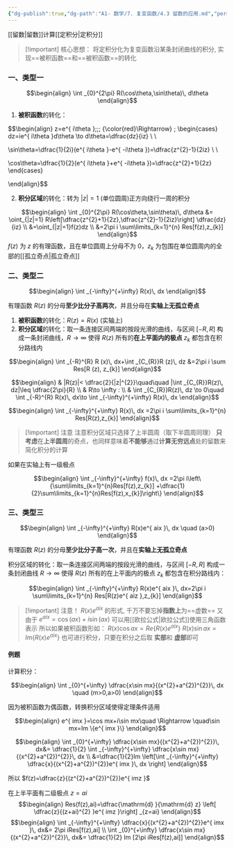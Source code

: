 ```yaml
---
{"dg-publish":true,"dg-path":"A1- 数学/7. 复变函数/4.3 留数的应用.md","permalink":"/A1- 数学/7. 复变函数/4.3 留数的应用/","dgPassFrontmatter":true,"noteIcon":"","created":"2024-05-21T15:20:28.000+08:00","updated":"2025-09-16T16:14:35.000+08:00"}
---
```


[[留数\|留数]]计算[[定积分\|定积分]]

>[!important] 核心思想：
将定积分化为复变函数沿某条封闭曲线的积分, 实现==被积函数==和==被积函数==的转化


### 一、类型一

$$\begin{align}
\int _{0}^{2\pi} R(\cos\theta,\sin\theta)\, d\theta 
\end{align}$$

1. **被积函数**的转化：

$$\begin{align}
z=e^{ i\theta }\;\;\; {\color{red}\Rightarrow} \; \begin{cases}
dz=ie^{ i\theta }d\theta \to d\theta=\dfrac{dz}{iz} \\ \\

\sin\theta=\dfrac{1}{2i}(e^{ i\theta }-e^{ -i\theta })=\dfrac{z^{2}-1}{2iz} \\  \\

\cos\theta=\dfrac{1}{2}(e^{ i\theta }+e^{ -i\theta })=\dfrac{z^{2}+1}{2z}
\end{cases} 

\end{align}$$

2. **积分区域**的转化：转为 $|z|=1$ (单位圆周)正方向绕行一周的积分

$$\begin{align}
\int _{0}^{2\pi} R(\cos\theta,\sin\theta)\, d\theta &=  \oint_{|z|=1} R\left[\dfrac{z^{2}+1}{2z},\dfrac{z^{2}-1}{2iz}\right] \dfrac{dz}{iz} \\
&=\oint_{|z|=1}f(z)dz \\
&=2\pi i \sum\limits_{k=1}^{n} Res[f(z),z_{k}]
\end{align}$$
$f(z)$ 为 $z$ 的有理函数，且在单位圆周上分母不为 0，$z_{k}$ 为包围在单位圆周内的全部的[[孤立奇点\|孤立奇点]]


### 二、类型二

$$\begin{align}
\int _{-\infty}^{+\infty} R(x)\, dx 
\end{align}$$

有理函数 $R(z)$ 的分母**至少比分子高两次**，并且分母在**实轴上无孤立奇点**

1. **被积函数**的转化：$R(z)=R(x)$ (实轴上)
2. **积分区域**的转化：取一条连接区间两端的按段光滑的曲线，与区间 $[-R,R]$ 构成一条封闭曲线，$R\to \infty$ 使得 $R(z)$ 所有的**在上平面内的极点** $z_{k}$ 都包含在积分路线内

$$\begin{align}
\int _{-R}^{R} R (x)\, dx+\int  _{C_{R}}R (z)\, dz &=2\pi i \sum Res[R (z), z_{k}]  
\end{align}$$

$$\begin{align}
 & |R(z)|< \dfrac{2}{|z|^{2}}\quad\quad   |\int  _{C_{R}}R(z)\, dz|\leq \dfrac{2\pi}{R} \\
 & R\to \infty : \\
 & \int  _{C_{R}}R(z)\, dz \to 0\quad \int _{-R}^{R} R(x)\, dx\to  \int _{-\infty}^{+\infty} R(x)\, dx 
\end{align}$$


$$\begin{align}
\int _{-\infty}^{+\infty} R(x)\, dx =2\pi i \sum\limits_{k=1}^{n} Res[R(z),z_{k}]
\end{align}$$

>[!important] 注意
>注意积分区域只选择了上半圆周（取下半圆周同理）
> **只考虑**在**上半圆周**的奇点，也同样意味着**不能够**通过**计算无穷远点**处的留数来简化积分的计算

如果在实轴上有一级极点

$$\begin{align}
\int _{-\infty}^{+\infty} f(x)\, dx =2\pi i\left\{\sum\limits_{k=1}^{n}Res[f(z),z_{k}] +\dfrac{1}{2}\sum\limits_{k=1}^{n}Res[f(z),x_{k}]\right\}
\end{align}$$


### 三、类型三

$$\begin{align}
\int _{-\infty}^{+\infty} R(x)e^{ aix }\, dx  \quad (a>0)
\end{align}$$

有理函数 $R(z)$ 的分母**至少比分子高一次**，并且在**实轴上无孤立奇点**

积分区域的转化：取一条连接区间两端的按段光滑的曲线，与区间 $[-R,R]$ 构成一条封闭曲线
$R\to \infty$ 使得 $R(z)$ 所有的在上平面内的极点 $z_{k}$ 都包含在积分路线内：

$$\begin{align}
\int _{-\infty}^{+\infty} R(x)e^{ aix }\, dx=2\pi i \sum\limits_{k=1}^{n} Res[R(z)e^{ aiz },z_{k}] 
\end{align}$$


>[!important] 注意！
> $R(x)e^{aix}$ 的形式, 千万不要忘掉**指数上**为==虚数==
> 又由于 $e^{ aix }=\cos(ax)+i\sin(ax)$ 可以用[[欧拉公式\|欧拉公式]]使用三角函数表示
> 所以如果被积函数形如：
> $R(x)\cos ax=Re\left\{R(x)e^{ aix } \right\}$
> $R(x)\sin ax=Im\left\{R(x)e^{ aix } \right\}$
> 也可进行积分，只要在积分之后取 **实部**和 **虚部**即可


#### 例题
计算积分：

$$\begin{align}
\int _{0}^{+\infty} \dfrac{x\sin mx}{(x^{2}+a^{2})^{2}}\, dx \quad (m>0,a>0)
\end{align}$$

因为被积函数为偶函数，转换积分区域使得定理条件适用

$$\begin{align}
e^{ imx }=\cos mx+i\sin mx\quad \Rightarrow \quad\sin mx=Im \{e^{ imx }\}
\end{align}$$

$$\begin{align}
\int _{0}^{+\infty} \dfrac{x\sin mx}{(x^{2}+a^{2})^{2}}\, dx&= \dfrac{1}{2} \int _{-\infty}^{+\infty} \dfrac{x\sin mx}{(x^{2}+a^{2})^{2}}\, dx  \\
&=\dfrac{1}{2}Im \left[\int _{-\infty}^{+\infty} \dfrac{x}{(x^{2}+a^{2})^{2}}e^{ imx }\, dx \right]
\end{align}$$

所以 $f(z)=\dfrac{z}{(z^{2}+a^{2})^{2}}e^{ imz }$

在上半平面有二级极点 $z=ai$
$$\begin{align}
Res(f(z),ai)=\dfrac{\mathrm{d} }{\mathrm{d} z} \left[ \dfrac{z}{(z+ai)^{2} }e^{ imz }\right] _{z=ai}
\end{align}$$
$$\begin{align}
\int _{-\infty}^{+\infty} \dfrac{x}{(x^{2}+a^{2})^{2}}e^{ imx }\, dx&= 2\pi iRes[f(z),ai] \\
\int _{0}^{+\infty} \dfrac{x\sin mx}{(x^{2}+a^{2})^{2}}\, dx&= \dfrac{1}{2} Im [2\pi iRes[f(z),ai]]
\end{align}$$

